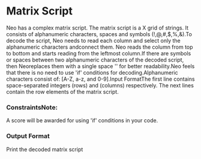 # Matrix Script

Neo has a complex matrix script. The matrix script is a  X  grid of strings. It consists of alphanumeric characters, spaces and symbols (!,@,#,$,%,&).To decode the script, Neo needs to read each column and select only the alphanumeric characters andconnect them. Neo reads the column from top to bottom and starts reading from the leftmost column.If there are symbols or spaces between two alphanumeric characters of the decoded script, then Neoreplaces them with a single space '' for better readability.Neo feels that there is no need to use 'if' conditions for decoding.Alphanumeric characters consist of: [A-Z, a-z, and 0-9].Input FormatThe first line contains space-separated integers  (rows) and  (columns) respectively. The next  lines contain the row elements of the matrix script.

### ConstraintsNote: 

A  score will be awarded for using 'if' conditions in your code.

### Output Format

Print the decoded matrix script